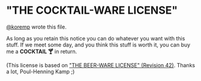 # "THE COCKTAIL-WARE LICENSE"

[@koremp](https://github.com/koremp) wrote this file.

As long as you retain this notice you can do whatever you want
with this stuff. If we meet some day, and you think this stuff
is worth it, you can buy me a **COCKTAIL 
🍸** in return.

(This license is based on ["THE BEER-WARE LICENSE" (Revision 42)].
 Thanks a lot, Poul-Henning Kamp ;)

["THE BEER-WARE LICENSE" (Revision 42)]: https://people.freebsd.org/~phk/